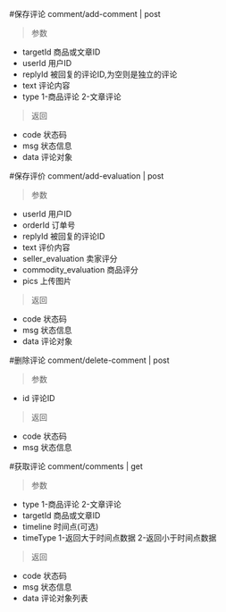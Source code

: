 #保存评论
comment/add-comment | post
> 参数  
* targetId 商品或文章ID
* userId 用户ID
* replyId 被回复的评论ID,为空则是独立的评论
* text 评论内容
* type 1-商品评论 2-文章评论

> 返回  
* code 状态码
* msg 状态信息
* data 评论对象

#保存评价
comment/add-evaluation | post
> 参数
* userId 用户ID
* orderId 订单号
* replyId 被回复的评论ID
* text 评价内容
* seller_evaluation 卖家评分
* commodity_evaluation  商品评分
* pics 上传图片

> 返回  
* code 状态码
* msg 状态信息
* data 评论对象


#删除评论
comment/delete-comment | post
> 参数  
* id 评论ID

> 返回  
* code 状态码
* msg 状态信息


#获取评论
comment/comments | get
> 参数  
* type 1-商品评论 2-文章评论
* targetId 商品或文章ID
* timeline 时间点(可选)
* timeType 1-返回大于时间点数据 2-返回小于时间点数据

> 返回  
* code 状态码
* msg 状态信息
* data 评论对象列表
